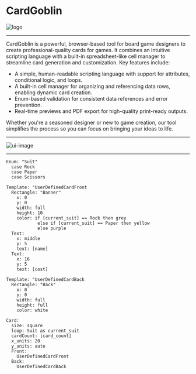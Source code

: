 # CardGoblin

![logo](https://i.imgur.com/p2Fph5X.png)

---

CardGoblin is a powerful, browser-based tool for board game designers to create professional-quality cards for games. It combines an intuitive scripting language with a built-in spreadsheet-like cell manager to streamline card generation and customization. Key features include:

- A simple, human-readable scripting language with support for attributes, conditional logic, and loops.
- A built-in cell manager for organizing and referencing data rows, enabling dynamic card creation.
- Enum-based validation for consistent data references and error prevention.
- Real-time previews and PDF export for high-quality print-ready outputs.

Whether you're a seasoned designer or new to game creation, our tool simplifies the process so you can focus on bringing your ideas to life.

---

![ui-image](https://i.imgur.com/yB7G85e.png)

---

```
Enum: "Suit"
  case Rock
  case Paper
  case Scissors

Template: "UserDefinedCardFront
  Rectangle: "Banner"
    x: 0
    y: 0
    width: full
    height: 10
    color: if [current_suit] == Rock then grey
            else if [current_suit] == Paper then yellow
            else purple
  Text:
    x: middle
    y: 5
    text: [name]
  Text:
    x: 16
    y: 5
    text: [cost]

Template: "UserDefinedCardBack
  Rectangle: "Back"
    x: 0
    y: 0
    width: full
    height: full
    color: white

Card:
  size: square
  loop: Suit as current_suit
  cardCount: [card_count]
  x_units: 20
  y_units: auto
  Front:
    UserDefinedCardFront
  Back:
    UserDefinedCardBack

```
